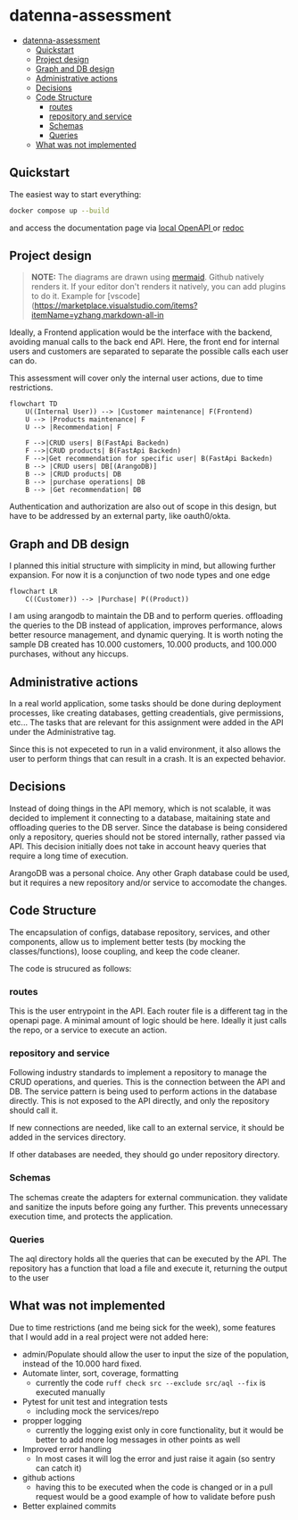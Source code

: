 # datenna-assessment
<!-- TOC -->

- [datenna-assessment](#datenna-assessment)
  - [Quickstart](#quickstart)
  - [Project design](#project-design)
  - [Graph and DB design](#graph-and-db-design)
  - [Administrative actions](#administrative-actions)
  - [Decisions](#decisions)
  - [Code Structure](#code-structure)
    - [routes](#routes)
    - [repository and service](#repository-and-service)
    - [Schemas](#schemas)
    - [Queries](#queries)
  - [What was not implemented](#what-was-not-implemented)

<!-- /TOC -->

## Quickstart

The easiest way to start everything:

```bash
docker compose up --build
```

and access the documentation page via [local OpenAPI ](http://localhost/docs) or [redoc](http://localhost/redoc)


## Project design

> **NOTE:** The diagrams are drawn using [mermaid](https://www.mermaidchart.com/). Github natively renders it. If your editor don't renders it natively, you can add plugins to do it. Example for [vscode](https://marketplace.visualstudio.com/items?itemName=yzhang.markdown-all-in

Ideally, a Frontend application would be the interface with the backend, avoiding manual calls to the back end API. Here, the front end for internal users and customers are separated to separate the possible calls each user can do.

This assessment will cover only the internal user actions, due to time restrictions.

```mermaid
flowchart TD
    U((Internal User)) --> |Customer maintenance| F(Frontend)
    U --> |Products maintenance| F
    U --> |Recommendation| F

    F -->|CRUD users| B(FastApi Backedn)
    F -->|CRUD products| B(FastApi Backedn)
    F -->|Get recommendation for specific user| B(FastApi Backedn)
    B --> |CRUD users| DB[(ArangoDB)]
    B --> |CRUD products| DB
    B --> |purchase operations| DB
    B --> |Get recommendation| DB
```

Authentication and authorization are also out of scope in this design, but have to be addressed by an external party, like oauth0/okta.

## Graph and DB design

I planned this initial structure with simplicity in mind, but allowing further expansion. For now it is a conjunction of two node types and one edge

```mermaid
flowchart LR
    C((Customer)) --> |Purchase| P((Product))
```

I am using arangodb to maintain the DB and to perform queries. offloading the queries to the DB instead of application, improves performance, alows better resource management, and dynamic querying. It is worth noting the sample DB created has 10.000 customers, 10.000 products, and 100.000 purchases, without any hiccups.

## Administrative actions

In a real world application, some tasks should be done during deployment processes, like creating databases, getting creadentials, give permissions, etc... The tasks that are relevant for this assignment were added in the API under the Administrative tag.

Since this is not expeceted to run in a valid environment, it also allows the user to perform things that can result in a crash. It is an expected behavior.

## Decisions

Instead of doing things in the API memory, which is not scalable, it was decided to implement it connecting to a database, maitaining state and offloading queries to the DB server. Since the database is being considered only a repository, queries should not be stored internally, rather passed via API. This decision initially does not take in account heavy queries that require a long time of execution.

ArangoDB was a personal choice. Any other Graph database could be used, but it requires a new repository and/or service to accomodate the changes.

## Code Structure

The encapsulation of configs, database repository, services, and other components, allow us to implement better tests (by mocking the classes/functions), loose coupling, and keep the code cleaner.



The code is strucured as follows:

### routes

This is the user entrypoint in the API. Each router file is a different tag in the openapi page. A minimal amount of logic should be here. Ideally it just calls the repo, or a service to execute an action.

### repository and service
Following industry standards to implement a repository to manage the CRUD operations, and queries. This is the connection between the API and DB.
The service pattern is being used to perform actions in the database directly. This is not exposed to the API directly, and only the repository should call it.

If new connections are needed, like call to an external service, it should be added in the services directory.

If other databases are needed, they should go under repository directory.

### Schemas

The schemas create the adapters for external communication. they validate and sanitize the inputs before going any further. This prevents unnecessary execution time, and protects the application.

### Queries
The aql directory holds all the queries that can be executed by the API. The repository has a function that load a file and execute it, returning the output to the user


## What was not implemented

Due to time restrictions (and me being sick for the week), some features that I would add in a real project were not added here:

- admin/Populate should allow the user to input the size of the population, instead of the 10.000 hard fixed.
- Automate linter, sort, coverage, formatting
  - currently the code ```ruff check src --exclude src/aql --fix``` is executed manually
- Pytest for unit test and integration tests
  - including mock the services/repo
- propper logging
  - currently the logging exist only in core functionality, but it would be better to add more log messages in other points as well
- Improved error handling
  - In most cases it will log the error and just raise it again (so sentry can catch it)
- github actions
  - having this to be executed when the code is changed or in a pull request would be a good example of how to validate before push
- Better explained commits